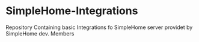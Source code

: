 # SimpleHome-Integrations
Repository Containing basic Integrations fo SimpleHome server providet by SimpleHome dev. Members
